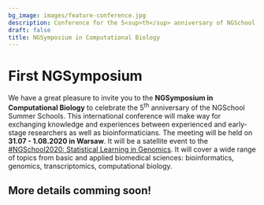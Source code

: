 ```yaml
---
bg_image: images/feature-conference.jpg
description: Conference for the 5<sup>th</sup> anniversary of NGSchool
draft: false
title: NGSymposium in Computational Biology
---
```


# First NGSymposium
We have a great pleasure to invite you to the **NGSymposium in Computational Biology** to celebrate the 5<sup>th</sup> anniversary of the NGSchool Summer Schools. This international conference will make way for exchanging knowledge and experiences between experienced and early-stage researchers as well as bioinformaticians. The meeting will be held on **31.07 - 1.08.2020 in Warsaw**. It will be a satellite event to the [#NGSchool2020: Statistical Learning in Genomics](ngschool2019). It will cover a wide range of topics from basic and applied biomedical sciences: bioinformatics, genomics, transcriptomics, computational biology.

## More details comming soon!